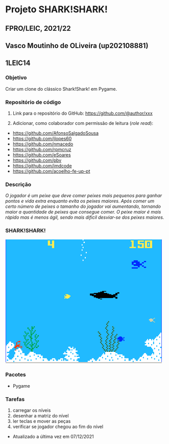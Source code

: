 # Projeto SHARK!SHARK!
## FPRO/LEIC, 2021/22
## Vasco Moutinho de OLiveira (up202108881)
## 1LEIC14
### Objetivo

Criar um clone do clássico Shark!Shark! em Pygame.


### Repositório de código

1) Link para o repositório do GitHub: https://github.com/@author/xxx

2) Adicionar, como colaborador com permissão de leitura (*role read*):

- https://github.com/AfonsoSalgadoSousa
- https://github.com/jlopes60
- https://github.com/nmacedo
- https://github.com/rpmcruz
- https://github.com/eSoares
- https://github.com/pbv
- https://github.com/imdcode
- https://github.com/acoelho-fe-up-pt

### Descrição

*O jogador é um peixe que deve comer peixes mais pequenos para ganhar pontos e vida extra enquanto evita os peixes maiores. Após comer um certo número de peixes o tamanho do jogador vai aumentando, tornando maior a quantidade de peixes que consegue comer. O peixe maior é mais rápido mas é menos ágil, sendo mais dificil desviar-se dos peixes maiores.*

### SHARK!SHARK!

![SHARK!SHARK!](shark!shark!.png)

### Pacotes

- Pygame

### Tarefas

1. carregar os níveis
1. desenhar a matriz do nível
1. ler teclas e mover as peças
2. verificar se jogador chegou ao fim do nível

- Atualizado a última vez em 07/12/2021
